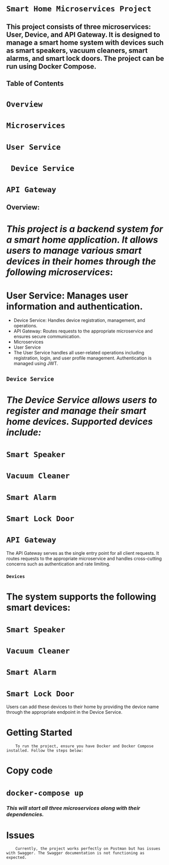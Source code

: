 #                                               `Smart Home Microservices Project`

##  This project consists of three microservices: User, Device, and API Gateway. It is designed to manage a smart home system with devices such as smart speakers, vacuum cleaners, smart alarms, and smart lock doors. The project can be run using Docker Compose.

## Table of Contents
# `Overview`
#    `Microservices`
#    `User Service`
#   ` Device Service`
#   `API Gateway`
## Overview:

# *This project is a backend system for a smart home application. It allows users to manage various smart devices in their homes through the following microservices*:

# User Service: Manages user information and authentication.
- Device Service: Handles device registration, management, and operations.
- API Gateway: Routes requests to the appropriate microservice and ensures secure communication.
- Microservices
- User Service
- The User Service handles all user-related operations including registration, login, and user profile management. Authentication is managed using JWT.

##    `Device Service`
# *The Device Service allows users to register and manage their smart home devices. Supported devices include:*

#   `Smart Speaker`
#   `Vacuum Cleaner`
#   `Smart Alarm`
#   `Smart Lock Door`


#   `API Gateway`
The API Gateway serves as the single entry point for all client requests. It routes requests to the appropriate microservice and handles cross-cutting concerns such as authentication and rate limiting.

###     `Devices`
# The system supports the following smart devices:
#    `Smart Speaker`
#   `Vacuum Cleaner`
#   `Smart Alarm`
#   `Smart Lock Door`
Users can add these devices to their home by providing the device name through the appropriate endpoint in the Device Service.


#   Getting Started
        To run the project, ensure you have Docker and Docker Compose installed. Follow the steps below:

# Copy code
# `docker-compose up`

### *This will start all three microservices along with their dependencies.*

#   Issues
        Currently, the project works perfectly on Postman but has issues with Swagger. The Swagger documentation is not functioning as expected.